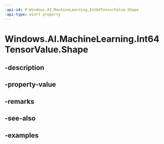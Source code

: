 ```yaml
---
-api-id: P:Windows.AI.MachineLearning.Int64TensorValue.Shape
-api-type: winrt property
---
```


<!-- Property syntax.
public IVectorView<long> Shape { get; }
-->

# Windows.AI.MachineLearning.Int64TensorValue.Shape

## -description

## -property-value

## -remarks

## -see-also

## -examples

